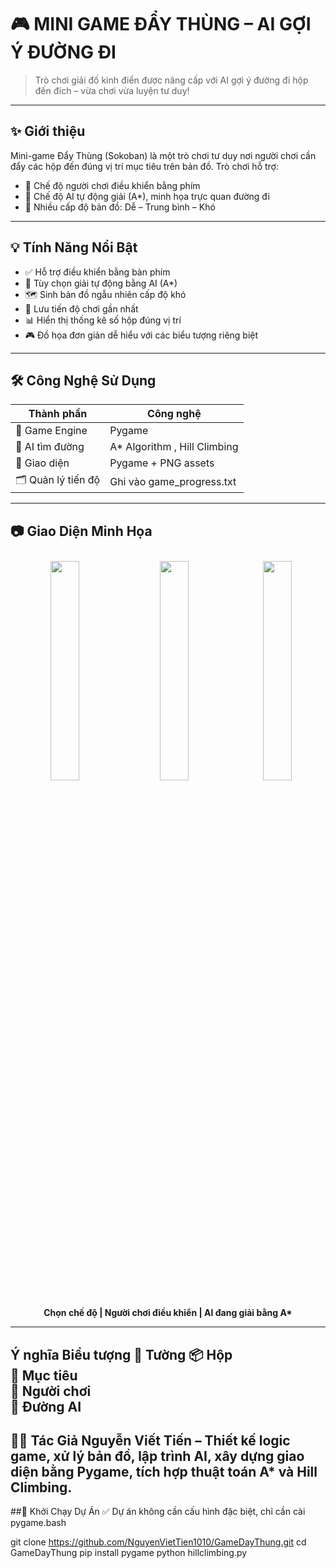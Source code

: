 # 🎮 MINI GAME ĐẨY THÙNG – AI GỢI Ý ĐƯỜNG ĐI

> Trò chơi giải đố kinh điển được nâng cấp với AI gợi ý đường đi hộp đến đích – vừa chơi vừa luyện tư duy!

---

## ✨ Giới thiệu

Mini-game Đẩy Thùng (Sokoban) là một trò chơi tư duy nơi người chơi cần đẩy các hộp đến đúng vị trí mục tiêu trên bản đồ. Trò chơi hỗ trợ:
- 👤 Chế độ người chơi điều khiển bằng phím
- 🤖 Chế độ AI tự động giải (A*), minh họa trực quan đường đi
- 🧩 Nhiều cấp độ bản đồ: Dễ – Trung bình – Khó
---

## 💡 Tính Năng Nổi Bật

- ✅ Hỗ trợ điều khiển bằng bàn phím
- 🔁 Tùy chọn giải tự động bằng AI (A*)
- 🗺️ Sinh bản đồ ngẫu nhiên cấp độ khó
- 💾 Lưu tiến độ chơi gần nhất
- 📊 Hiển thị thống kê số hộp đúng vị trí
- 🎮 Đồ họa đơn giản dễ hiểu với các biểu tượng riêng biệt

---

## 🛠️ Công Nghệ Sử Dụng

| Thành phần         | Công nghệ                    |
|--------------------|------------------------------|
| 👾 Game Engine          | Pygame  |
| 🧠 AI tìm đường      | A* Algorithm , Hill Climbing |
| 🌄 Giao diện    | Pygame + PNG assets  |
| 🗂️ Quản lý tiến độ | Ghi vào game_progress.txt  |

---

## 📷 Giao Diện Minh Họa

<p align="center"> <img src="assets/menu.png" width="30%" style="margin:10px;"> <img src="assets/playing.png" width="30%" style="margin:10px;"> <img src="assets/solving.png" width="30%"> </p> <p align="center"> <strong>Chọn chế độ | Người chơi điều khiển | AI đang giải bằng A*</strong> </p>

---
Ý nghĩa	Biểu tượng
🧱 Tường	
📦 Hộp	
🎯 Mục tiêu	
🍄 Người chơi	
🐾 Đường AI
---
👨‍💻 Tác Giả
Nguyễn Viết Tiến – Thiết kế logic game, xử lý bản đồ, lập trình AI, xây dựng giao diện bằng Pygame, tích hợp thuật toán A* và Hill Climbing.
---


##🚀 Khởi Chạy Dự Án
✅ Dự án không cần cấu hình đặc biệt, chỉ cần cài pygame.bash

git clone https://github.com/NguyenVietTien1010/GameDayThung.git
cd GameDayThung
pip install pygame
python hillclimbing.py
